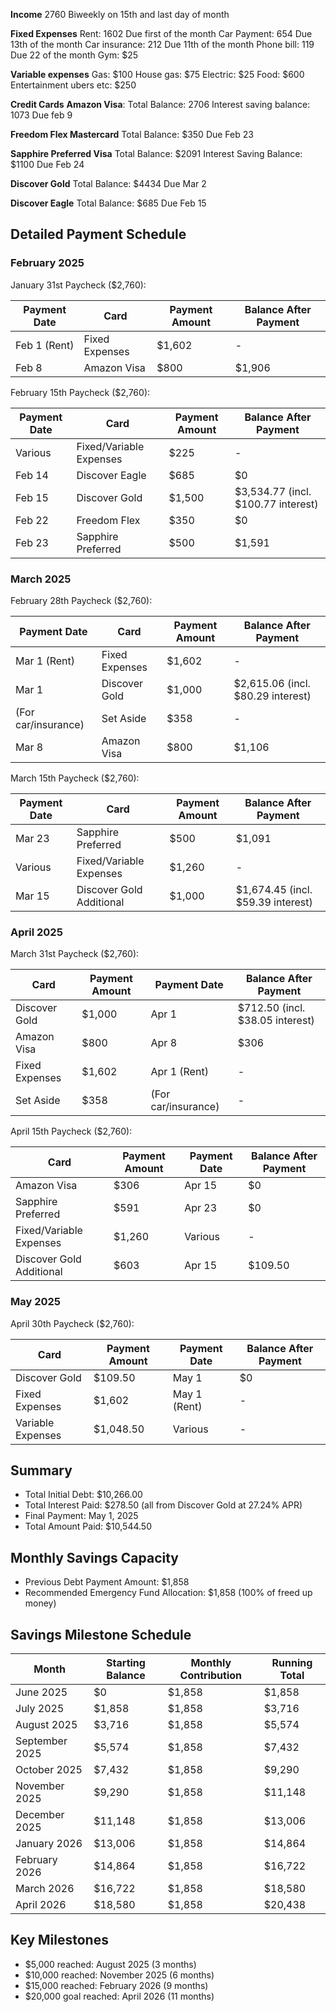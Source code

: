 **Income**
2760 Biweekly on 15th and last day of month

**Fixed Expenses**
Rent: 1602 
Due first of the month
Car Payment: 654 
Due 13th of the month
Car insurance: 212
Due 11th of the month
Phone bill: 119 
Due 22 of the month
Gym: $25

**Variable expenses**
Gas: $100
House gas: $75
Electric: $25
Food: $600
Entertainment ubers etc: $250

**Credit Cards**
**Amazon Visa**: 
Total Balance: 2706
Interest saving balance: 1073
Due feb 9

**Freedom Flex Mastercard**
Total Balance: $350
Due Feb 23

**Sapphire Preferred Visa**
Total Balance: $2091
Interest Saving Balance: $1100
Due Feb 24

**Discover Gold**
Total Balance: $4434
Due Mar 2 

**Discover Eagle**
Total Balance: $685
Due Feb 15

## Detailed Payment Schedule

### February 2025

January 31st Paycheck ($2,760):

| Payment Date | Card           | Payment Amount | Balance After Payment |
| ------------ | -------------- | -------------- | --------------------- |
| Feb 1 (Rent) | Fixed Expenses | $1,602         | -                     |
| Feb 8        | Amazon Visa    | $800           | $1,906                |


February 15th Paycheck ($2,760):

| Payment Date | Card                    | Payment Amount | Balance After Payment              |
| ------------ | ----------------------- | -------------- | ---------------------------------- |
| Various      | Fixed/Variable Expenses | $225           | -                                  |
| Feb 14       | Discover Eagle          | $685           | $0                                 |
| Feb 15       | Discover Gold           | $1,500         | $3,534.77 (incl. $100.77 interest) |
| Feb 22       | Freedom Flex            | $350           | $0                                 |
| Feb 23       | Sapphire Preferred      | $500           | $1,591                             |

### March 2025

February 28th Paycheck ($2,760):

| Payment Date        | Card           | Payment Amount | Balance After Payment             |
| ------------------- | -------------- | -------------- | --------------------------------- |
| Mar 1 (Rent)        | Fixed Expenses | $1,602         | -                                 |
| Mar 1               | Discover Gold  | $1,000         | $2,615.06 (incl. $80.29 interest) |
| (For car/insurance) | Set Aside      | $358           | -                                 |
| Mar 8               | Amazon Visa    | $800           | $1,106                            |

March 15th Paycheck ($2,760):

| Payment Date | Card                     | Payment Amount | Balance After Payment             |
| ------------ | ------------------------ | -------------- | --------------------------------- |
| Mar 23       | Sapphire Preferred       | $500           | $1,091                            |
| Various      | Fixed/Variable Expenses  | $1,260         | -                                 |
| Mar 15       | Discover Gold Additional | $1,000         | $1,674.45 (incl. $59.39 interest) |

### April 2025

March 31st Paycheck ($2,760):

|Card|Payment Amount|Payment Date|Balance After Payment|
|---|---|---|---|
|Discover Gold|$1,000|Apr 1|$712.50 (incl. $38.05 interest)|
|Amazon Visa|$800|Apr 8|$306|
|Fixed Expenses|$1,602|Apr 1 (Rent)|-|
|Set Aside|$358|(For car/insurance)|-|

April 15th Paycheck ($2,760):

|Card|Payment Amount|Payment Date|Balance After Payment|
|---|---|---|---|
|Amazon Visa|$306|Apr 15|$0|
|Sapphire Preferred|$591|Apr 23|$0|
|Fixed/Variable Expenses|$1,260|Various|-|
|Discover Gold Additional|$603|Apr 15|$109.50|

### May 2025

April 30th Paycheck ($2,760):

|Card|Payment Amount|Payment Date|Balance After Payment|
|---|---|---|---|
|Discover Gold|$109.50|May 1|$0|
|Fixed Expenses|$1,602|May 1 (Rent)|-|
|Variable Expenses|$1,048.50|Various|-|

## Summary

- Total Initial Debt: $10,266.00
- Total Interest Paid: $278.50 (all from Discover Gold at 27.24% APR)
- Final Payment: May 1, 2025
- Total Amount Paid: $10,544.50
## Monthly Savings Capacity

- Previous Debt Payment Amount: $1,858
- Recommended Emergency Fund Allocation: $1,858 (100% of freed up money)

## Savings Milestone Schedule

|Month|Starting Balance|Monthly Contribution|Running Total|
|---|---|---|---|
|June 2025|$0|$1,858|$1,858|
|July 2025|$1,858|$1,858|$3,716|
|August 2025|$3,716|$1,858|$5,574|
|September 2025|$5,574|$1,858|$7,432|
|October 2025|$7,432|$1,858|$9,290|
|November 2025|$9,290|$1,858|$11,148|
|December 2025|$11,148|$1,858|$13,006|
|January 2026|$13,006|$1,858|$14,864|
|February 2026|$14,864|$1,858|$16,722|
|March 2026|$16,722|$1,858|$18,580|
|April 2026|$18,580|$1,858|$20,438|

## Key Milestones

- $5,000 reached: August 2025 (3 months)
- $10,000 reached: November 2025 (6 months)
- $15,000 reached: February 2026 (9 months)
- $20,000 goal reached: April 2026 (11 months)